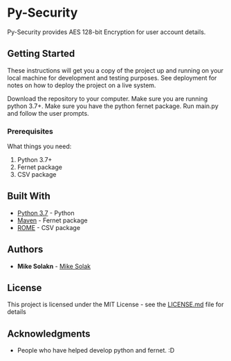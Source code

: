# Py-Security

Py-Security provides AES 128-bit Encryption for user account details.

## Getting Started

These instructions will get you a copy of the project up and running on your local machine for development and testing purposes. See deployment for notes on how to deploy the project on a live system.

Download the repository to your computer.
Make sure you are running python 3.7+.
Make sure you have the python fernet package.
Run main.py and follow the user prompts.

### Prerequisites

What things you need:
1. Python 3.7+
2. Fernet package
3. CSV package

## Built With

* [Python 3.7](https://www.python.org/downloads/) - Python
* [Maven](https://cryptography.io/en/latest/fernet/) - Fernet package
* [ROME](https://docs.python.org/3/library/csv.html) - CSV package



## Authors

* **Mike Solakn** - [Mike Solak](https://github.com/solak1)


## License

This project is licensed under the MIT License - see the [LICENSE.md](LICENSE.md) file for details

## Acknowledgments

* People who have helped develop python and fernet. :D
